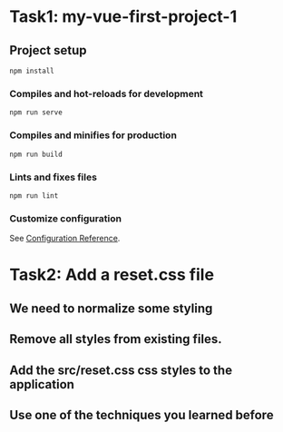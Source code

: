  # Task1: my-vue-first-project-1

## Project setup
```
npm install
```

### Compiles and hot-reloads for development
```
npm run serve
```

### Compiles and minifies for production
```
npm run build
```

### Lints and fixes files
```
npm run lint
```

### Customize configuration
See [Configuration Reference](https://cli.vuejs.org/config/).



# Task2:  Add a reset.css file

## We need to normalize some styling

## Remove all styles from existing files.

## Add the src/reset.css css styles to the application

## Use one of the techniques you learned before
